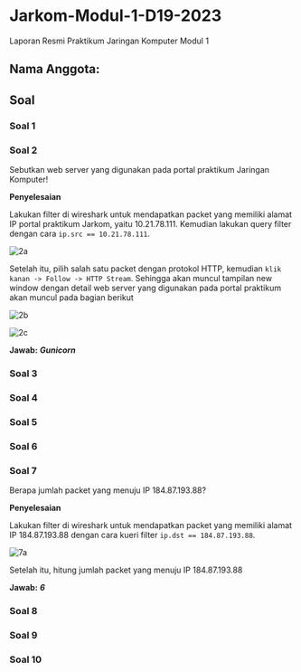 # Jarkom-Modul-1-D19-2023
Laporan Resmi Praktikum Jaringan Komputer Modul 1

## Nama Anggota:

## Soal
### Soal 1
### Soal 2

Sebutkan web server yang digunakan pada portal praktikum Jaringan Komputer!

**Penyelesaian**

Lakukan filter di wireshark untuk mendapatkan packet yang memiliki alamat IP portal praktikum Jarkom, yaitu 10.21.78.111. Kemudian lakukan query filter dengan cara ```ip.src == 10.21.78.111```.

![2a](https://github.com/adrianismu/Jarkom-Modul-1-D19-2023/assets/71255346/2654c34a-2a5d-4c5d-b1a3-389926bbba02)

Setelah itu, pilih salah satu packet dengan protokol HTTP, kemudian ```klik kanan -> Follow -> HTTP Stream```. Sehingga akan muncul tampilan new window dengan detail web server yang digunakan pada portal praktikum akan muncul pada bagian berikut

![2b](https://github.com/adrianismu/Jarkom-Modul-1-D19-2023/assets/71255346/13d9ad21-dcf6-4479-affb-4d0944942714)

![2c](https://github.com/adrianismu/Jarkom-Modul-1-D19-2023/assets/71255346/e1175b60-aae7-41be-bff2-24553cc1d11a)

**Jawab:** ___Gunicorn___

### Soal 3
### Soal 4
### Soal 5
### Soal 6
### Soal 7

Berapa jumlah packet yang menuju IP 184.87.193.88?

**Penyelesaian**

Lakukan filter di wireshark untuk mendapatkan packet yang memiliki alamat IP 184.87.193.88 dengan cara kueri filter ```ip.dst == 184.87.193.88```.

![7a](https://github.com/adrianismu/Jarkom-Modul-1-D19-2023/assets/71255346/25ed776b-6f7e-47e4-8a79-d118113ab7de)

Setelah itu, hitung jumlah packet yang menuju IP 184.87.193.88

**Jawab:** ___6___



### Soal 8
### Soal 9
### Soal 10
